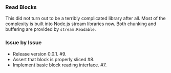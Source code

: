### Read Blocks

This did not turn out to be a terribly complicated library after all. Most of
the complexity is built into Node.js stream libraries now. Both chunking and
buffering are provided by `stream.Readable`.

### Issue by Issue

 * Release version 0.0.1. #9.
 * Assert that block is properly sliced #8.
 * Implement basic block reading interface. #7.
